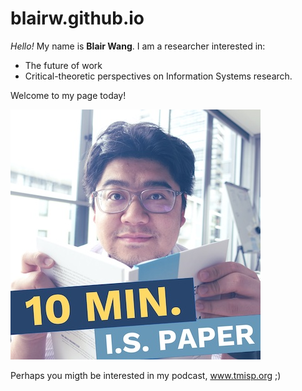 # blairw.github.io

_Hello!_ My name is **Blair Wang**. I am a researcher interested in:

- The future of work
- Critical-theoretic perspectives on Information Systems research.

Welcome to my page today!

![TmispCoverArt40.jpg](TmispCoverArt40.jpg)

Perhaps you migth be interested in my podcast, www.tmisp.org ;)
